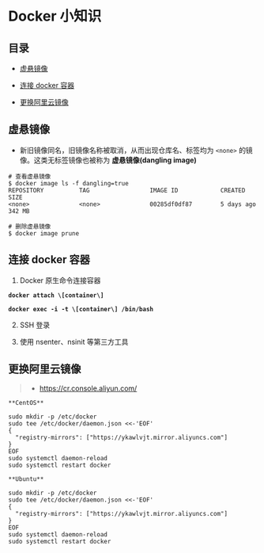 # Docker 小知识

## 目录

* [虚悬镜像](#虚悬镜像)

* [连接 docker 容器](#连接-docker-容器)
* [更换阿里云镜像](#更换阿里云镜像)





## 虚悬镜像

* 新旧镜像同名，旧镜像名称被取消，从而出现仓库名、标签均为 `<none>` 的镜像。这类无标签镜像也被称为 **虚悬镜像(dangling image)** 

``` shell
# 查看虚悬镜像
$ docker image ls -f dangling=true
REPOSITORY          TAG                 IMAGE ID            CREATED             SIZE
<none>              <none>              00285df0df87        5 days ago          342 MB

# 删除虚悬镜像
$ docker image prune
```



## 连接 docker 容器

1. Docker 原生命令连接容器

**`docker attach \[container\]`**

**`docker exec -i -t \[container\] /bin/bash`**

2. SSH 登录

3. 使用 nsenter、nsinit 等第三方工具

## 更换阿里云镜像

> * https://cr.console.aliyun.com/

`**CentOS**`
```
sudo mkdir -p /etc/docker
sudo tee /etc/docker/daemon.json <<-'EOF'
{
  "registry-mirrors": ["https://ykawlvjt.mirror.aliyuncs.com"]
}
EOF
sudo systemctl daemon-reload
sudo systemctl restart docker
```

`**Ubuntu**`
```
sudo mkdir -p /etc/docker
sudo tee /etc/docker/daemon.json <<-'EOF'
{
  "registry-mirrors": ["https://ykawlvjt.mirror.aliyuncs.com"]
}
EOF
sudo systemctl daemon-reload
sudo systemctl restart docker
```
